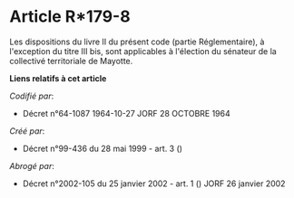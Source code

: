 # Article R*179-8

Les dispositions du livre II du présent code (partie Réglementaire), à l'exception du titre III bis, sont applicables à
l'élection du sénateur de la collectivé territoriale de Mayotte.

**Liens relatifs à cet article**

_Codifié par_:

  - Décret n°64-1087 1964-10-27 JORF 28 OCTOBRE 1964

_Créé par_:

  - Décret n°99-436 du 28 mai 1999 - art. 3 ()

_Abrogé par_:

  - Décret n°2002-105 du 25 janvier 2002 - art. 1 () JORF 26 janvier 2002
